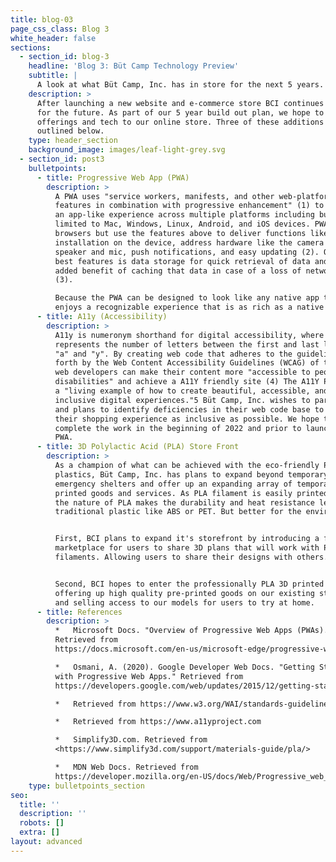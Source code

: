 ```yaml
---
title: blog-03
page_css_class: Blog 3
white_header: false
sections:
  - section_id: blog-3
    headline: 'Blog 3: Büt Camp Technology Preview'
    subtitle: |
      A look at what Büt Camp, Inc. has in store for the next 5 years.
    description: >
      After launching a new website and e-commerce store BCI continues to plan
      for the future. As part of our 5 year build out plan, we hope to bring new
      offerings and tech to our online store. Three of these additions are
      outlined below.
    type: header_section
    background_image: images/leaf-light-grey.svg
  - section_id: post3
    bulletpoints:
      - title: Progressive Web App (PWA)
        description: >
          A PWA uses "service workers, manifests, and other web-platform
          features in combination with progressive enhancement" (1) to achieve
          an app-like experience across multiple platforms including but not
          limited to Mac, Windows, Linux, Android, and iOS devices. PWAs run in
          browsers but use the features above to deliver functions like
          installation on the device, address hardware like the camera or
          speaker and mic, push notifications, and easy updating (2). One of the
          best features is data storage for quick retrieval of data and the
          added benefit of caching that data in case of a loss of network signal
          (3).

          Because the PWA can be designed to look like any native app the user
          enjoys a recognizable experience that is as rich as a native app.
      - title: A11y (Accessibility)
        description: >
          A11y is numeronym shorthand for digital accessibility, where the "11"
          represents the number of letters between the first and last letters
          "a" and "y". By creating web code that adheres to the guidelines set
          forth by the Web Content Accessibility Guidelines (WCAG) of the W3C
          web developers can make their content more "accessible to people with
          disabilities" and achieve a A11Y friendly site (4) The A11Y Project is
          a "living example of how to create beautiful, accessible, and
          inclusive digital experiences."5 Büt Camp, Inc. wishes to participate
          and plans to identify deficiencies in their web code base to make
          their shopping experience as inclusive as possible. We hope to
          complete the work in the beginning of 2022 and prior to launching a
          PWA.
      - title: 3D Polylactic Acid (PLA) Store Front
        description: >
          As a champion of what can be achieved with the eco-friendly PLA
          plastics, Büt Camp, Inc. has plans to expand beyond temporary
          emergency shelters and offer up an expanding array of temporary PLA 3D
          printed goods and services. As PLA filament is easily printed with,
          the nature of PLA makes the durability and heat resistance less than a
          traditional plastic like ABS or PET. But better for the environment.


          First, BCI plans to expand it's storefront by introducing a free
          marketplace for users to share 3D plans that will work with PLA
          filaments. Allowing users to share their designs with others.


          Second, BCI hopes to enter the professionally PLA 3D printed space by
          offering up high quality pre-printed goods on our existing store front
          and selling access to our models for users to try at home.
      - title: References
        description: >
          *   Microsoft Docs. "Overview of Progressive Web Apps (PWAs)."
          Retrieved from 
          https://docs.microsoft.com/en-us/microsoft-edge/progressive-web-apps-chromium/

          *   Osmani, A. (2020). Google Developer Web Docs. "Getting Started
          with Progressive Web Apps." Retrieved from
          https://developers.google.com/web/updates/2015/12/getting-started-pwa

          *   Retrieved from https://www.w3.org/WAI/standards-guidelines/wcag/

          *   Retrieved from https://www.a11yproject.com

          *   Simplify3D.com. Retrieved from 
          <https://www.simplify3d.com/support/materials-guide/pla/>

          *   MDN Web Docs. Retrieved from
          https://developer.mozilla.org/en-US/docs/Web/Progressive_web_apps
    type: bulletpoints_section
seo:
  title: ''
  description: ''
  robots: []
  extra: []
layout: advanced
---
```

